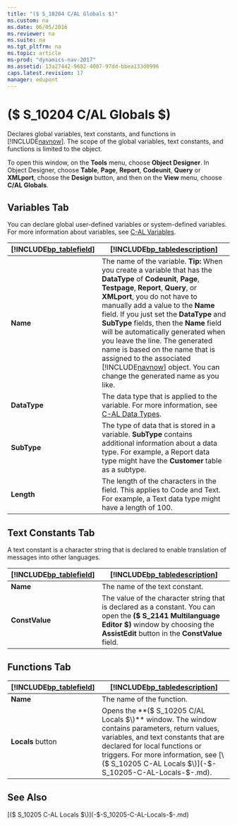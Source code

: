 ```yaml
---
title: "($ S_10204 C/AL Globals $)"
ms.custom: na
ms.date: 06/05/2016
ms.reviewer: na
ms.suite: na
ms.tgt_pltfrm: na
ms.topic: article
ms-prod: "dynamics-nav-2017"
ms.assetid: 13a27442-9682-4007-97dd-bbea133d0996
caps.latest.revision: 17
manager: edupont
---
```

# ($ S_10204 C/AL Globals $)
Declares global variables, text constants, and functions in [!INCLUDE[navnow](../includes/navnow_md.md)]. The scope of the global variables, text constants, and functions is limited to the object.  
  
 To open this window, on the **Tools** menu, choose **Object Designer**. In Object Designer, choose **Table**, **Page**, **Report**, **Codeunit**, **Query** or **XMLport**, choose the **Design** button, and then on the **View** menu, choose **C/AL Globals**.  
  
## Variables Tab  
 You can declare global user-defined variables or system-defined variables. For more information about variables, see [C-AL Variables](C-AL-Variables.md).  
  
|[!INCLUDE[bp_tablefield](../includes/bp_tablefield_md.md)]|[!INCLUDE[bp_tabledescription](../includes/bp_tabledescription_md.md)]|  
|---------------------------------|---------------------------------------|  
|**Name**|The name of the variable. **Tip:**  When you create a variable that has the **DataType** of **Codeunit**, **Page**, **Testpage**, **Report**, **Query**, or **XMLport**, you do not have to manually add a value to the **Name** field. If you just set the **DataType** and **SubType** fields, then the **Name** field will be automatically generated when you leave the line. The generated name is based on the name that is assigned to the associated [!INCLUDE[navnow](../includes/navnow_md.md)] object. You can change the generated name as you like.|  
|**DataType**|The data type that is applied to the variable. For more information, see [C-AL Data Types](C-AL-Data-Types.md).|  
|**SubType**|The type of data that is stored in a variable. **SubType** contains additional information about a data type. For example, a Report data type might have the **Customer** table as a subtype.|  
|**Length**|The length of the characters in the field. This applies to Code and Text. For example, a Text data type might have a length of 100.|  
  
## Text Constants Tab  
 A text constant is a character string that is declared to enable translation of messages into other languages.  
  
|[!INCLUDE[bp_tablefield](../includes/bp_tablefield_md.md)]|[!INCLUDE[bp_tabledescription](../includes/bp_tabledescription_md.md)]|  
|---------------------------------|---------------------------------------|  
|**Name**|The name of the text constant.|  
|**ConstValue**|The value of the character string that is declared as a constant. You can open the **\($ S\_2141 Multilanguage Editor $\)** window by choosing the **AssistEdit** button in the **ConstValue** field.|  
  
## Functions Tab  
  
|[!INCLUDE[bp_tablefield](../includes/bp_tablefield_md.md)]|[!INCLUDE[bp_tabledescription](../includes/bp_tabledescription_md.md)]|  
|---------------------------------|---------------------------------------|  
|**Name**|The name of the function.|  
|**Locals** button|Opens the **\($ S\_10205 C/AL Locals $\)** window. The window contains parameters, return values, variables, and text constants that are declared for local functions or triggers. For more information, see [\($ S\_10205 C-AL Locals $\)](-$-S_10205-C-AL-Locals-$-.md).|  
  
## See Also  
 [\($ S\_10205 C-AL Locals $\)](-$-S_10205-C-AL-Locals-$-.md)